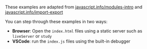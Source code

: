 These examples are adapted from [javascript.info/modules-intro](https://javascript.info/modules-intro) and [javascript.info/import-export](https://javascript.info/import-export)

You can step through these examples in two ways:

- **Browser**: Open the `index.html` files using a static server such as `liveServer` or `study`
- **VSCode**: run the `index.js` files using the built-in debugger
